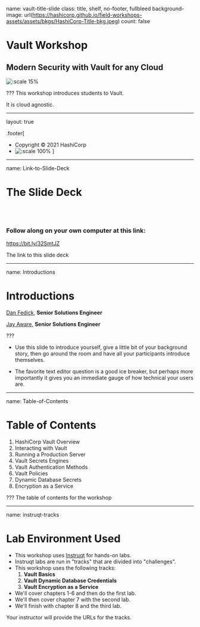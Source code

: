 name: vault-title-slide
class: title, shelf, no-footer, fullbleed
background-image: url(https://hashicorp.github.io/field-workshops-assets/assets/bkgs/HashiCorp-Title-bkg.jpeg)
count: false

# Vault Workshop
## Modern Security with Vault for any Cloud

![:scale 15%](https://hashicorp.github.io/field-workshops-assets/assets/logos/logo_vault.png)

???
This workshop introduces students to Vault.

It is cloud agnostic.

---
layout: true

.footer[
- Copyright © 2021 HashiCorp
- ![:scale 100%](https://hashicorp.github.io/field-workshops-assets/assets/logos/HashiCorp_Icon_Black.svg)
]

---
name: Link-to-Slide-Deck
# The Slide Deck
<br><br>
### Follow along on your own computer at this link:

https://bit.ly/32SmtJZ


The link to this slide deck

---
name: Introductions

# Introductions

[Dan Fedick](https://www.linkedin.com/in/danfedick/), **Senior Solutions Engineer**


[Jay Aware](https://www.linkedin.com/in/jitinaware/), **Senior Solutions Engineer**



???
* Use this slide to introduce yourself, give a little bit of your background story, then go around the room and have all your participants introduce themselves.

* The favorite text editor question is a good ice breaker, but perhaps more importantly it gives you an immediate gauge of how technical your users are.  

---
name: Table-of-Contents
# Table of Contents

1. HashiCorp Vault Overview
1. Interacting with Vault
1. Running a Production Server
1. Vault Secrets Engines
1. Vault Authentication Methods
1. Vault Policies
1. Dynamic Database Secrets
1. Encryption as a Service

???
The table of contents for the workshop

---
name: instruqt-tracks
# Lab Environment Used
* This workshop uses [Instruqt](https://instruqt.com) for hands-on labs.
* Instruqt labs are run in "tracks" that are divided into "challenges".
* This workshop uses the following tracks:
    1. **Vault Basics**
    1. **Vault Dynamic Database Credentials**
    1. **Vault Encryption as a Service**
* We'll cover chapters 1-6 and then do the first lab.
* We'll then cover chapter 7 with the second lab.
* We'll finish with chapter 8 and the third lab.

Your instructor will provide the URLs for the tracks.
